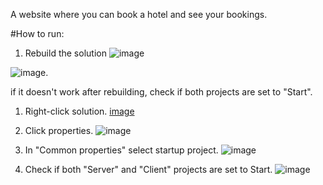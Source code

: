 A website where you can book a hotel and see your bookings.

#How to run:


1. Rebuild the solution ![image](https://github.com/user-attachments/assets/06fa34ab-3e3c-449a-929d-44f8d3e0f180)

![image](https://github.com/user-attachments/assets/d958dda5-a0e0-4435-a497-4cdc2d1764b1).

if it doesn't work after rebuilding, check if both projects are set to "Start".
1. Right-click solution.
[image](https://github.com/user-attachments/assets/43491c82-98c8-4959-b4df-b9e9dc3528a8)

2. Click properties.
![image](https://github.com/user-attachments/assets/8f343716-ca50-462a-923c-b0064ca969df)

4. In "Common properties" select startup project.
![image](https://github.com/user-attachments/assets/93e8cf22-28f8-4027-a1c3-8383a5ed77b5)

6. Check if both "Server" and "Client" projects are set to Start.
![image](https://github.com/user-attachments/assets/0c147a14-02f7-448c-bb59-ef78b21a1d4c)

 

